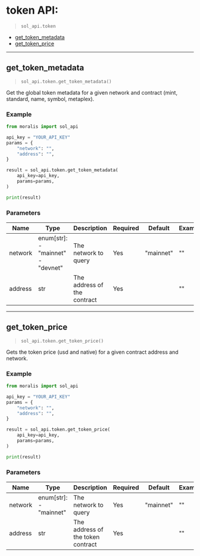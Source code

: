 # token API:

> `sol_api.token`

- [get_token_metadata](#get_token_metadata)
- [get_token_price](#get_token_price)


---
## get_token_metadata

> `sol_api.token.get_token_metadata()`

Get the global token metadata for a given network and contract (mint, standard, name, symbol, metaplex).


### Example
```python
from moralis import sol_api

api_key = "YOUR_API_KEY"
params = {
    "network": "", 
    "address": "", 
}

result = sol_api.token.get_token_metadata(
    api_key=api_key,
    params=params,
)

print(result)

```

### Parameters

| Name | Type | Description | Required | Default | Example |
|------|------|-------------|----------|---------|---------|
| network | enum[str]: <br/>- "mainnet"<br/>- "devnet" | The network to query | Yes | "mainnet" | "" |
| address | str | The address of the contract | Yes |  | "" |



---
## get_token_price

> `sol_api.token.get_token_price()`

Gets the token price (usd and native) for a given contract address and network.


### Example
```python
from moralis import sol_api

api_key = "YOUR_API_KEY"
params = {
    "network": "", 
    "address": "", 
}

result = sol_api.token.get_token_price(
    api_key=api_key,
    params=params,
)

print(result)

```

### Parameters

| Name | Type | Description | Required | Default | Example |
|------|------|-------------|----------|---------|---------|
| network | enum[str]: <br/>- "mainnet" | The network to query | Yes | "mainnet" | "" |
| address | str | The address of the token contract | Yes |  | "" |





